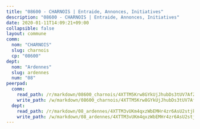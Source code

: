 ```yaml
---
title: "08600 - CHARNOIS | Entraide, Annonces, Initiatives"
description: "08600 - CHARNOIS | Entraide, Annonces, Initiatives"
date: 2020-01-11T14:09:21+09:00
collapsible: false
layout: commune
comm:
  nom: "CHARNOIS"
  slug: charnois
  cp: "08600"
dept:
  nom: "Ardennes"
  slug: ardennes
  num: "08"
peerpad:
  comm:
    read_path: /r/markdown/08600_charnois/4XTTM5Krw8GYkUjJhubDs3tUV7AfZwPVSfNZR12MYgYcpq1R4
    write_path: /w/markdown/08600_charnois/4XTTM5Krw8GYkUjJhubDs3tUV7AfZwPVSfNZR12MYgYcpq1R4-K3TgUcp4PgWi6Fboe2XtUSmpAa2RtkK8bCKYbHudkVuJREWJA2PhcYDRWf2EiwMkYoyfksYwj3anZxJZVGcUzUNzSNgFMak7W5aK2HuihYXotBHGTZNytWEPLUayBLjqBArTth9U
  dept:
    read_path: /r/markdown/08_ardennes/4XTTM3vUKm4qxzWbEMHr4zr6AsU2stjkKdsaY9uMbmhXjv9QM
    write_path: /w/markdown/08_ardennes/4XTTM3vUKm4qxzWbEMHr4zr6AsU2stjkKdsaY9uMbmhXjv9QM-K3TgUMB9u4JvtZdFBPfBexH6pGeKJREiRZLakfAxGDqg6fgd1ib6XHxM9tkwaYxqJV2qNTbboL5jGpTS7re5rUf5cB5fLzdnicM4aJkF5ZXmkvCRXEh5XT7432iWRZFby5MMVbKP
---
```


